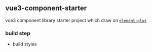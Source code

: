 ## vue3-component-starter
vue3 component library starter project which draw on [`element-plus`](https://github.com/element-plus/element-plus)

### build step

* build styles

